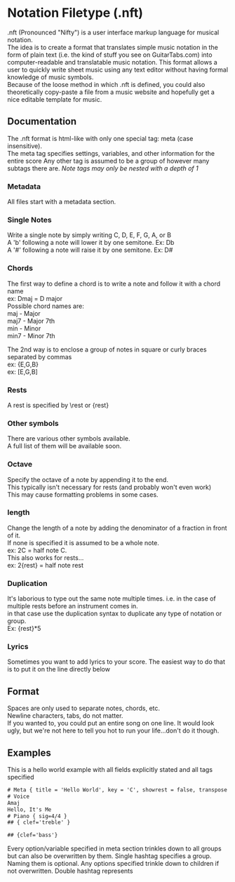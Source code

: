 # Notation Filetype (.nft)
.nft (Pronounced "Nifty") is a user interface markup language for musical notation.  
The idea is to create a format that translates simple music notation in the form of plain text (i.e. the kind of stuff you see on GuitarTabs.com) into computer-readable and translatable music notation.
This format allows a user to quickly write sheet music using any text editor without having formal knowledge of music symbols.  
Because of the loose method in which .nft is defined, you could also theoretically copy-paste a file from a music website and hopefully get a nice editable template for music.

## Documentation
The .nft format is html-like with only one special tag: meta (case insensitive).  
The meta tag specifies settings, variables, and other information for the entire score
Any other tag is assumed to be a group of however many subtags there are. *Note tags may only be nested with a depth of 1*  

### Metadata
All files start with a metadata section.  

### Single Notes
Write a single note by simply writing C, D, E, F, G, A, or B  
A 'b' following a note will lower it by one semitone. Ex: Db  
A '#' following a note will raise it by one semitone. Ex: D#  

### Chords  
The first way to define a chord is to write a note and follow it with a chord name  
ex: Dmaj = D major  
Possible chord names are:  
maj - Major  
maj7 - Major 7th  
min - Minor  
min7 - Minor 7th  

The 2nd way is to enclose a group of notes in square or curly braces separated by commas  
ex: {E,G,B}  
ex: [E,G,B]  

### Rests
A rest is specified by \rest or {rest}

### Other symbols
There are various other symbols available.  
A full list of them will be available soon.

### Octave
Specify the octave of a note by appending it to the end.  
This typically isn't necessary for rests (and probably won't even work)  
This may cause formatting problems in some cases.

### length
Change the length of a note by adding the denominator of a fraction in front of it.  
If none is specified it is assumed to be a whole note.  
ex: 2C = half note C.  
This also works for rests...  
ex: 2{rest} = half note rest

### Duplication
It's laborious to type out the same note multiple times. i.e. in the case of multiple rests before an instrument comes in.  
in that case use the duplication syntax to duplicate any type of notation or group.  
Ex: {rest}\*5

### Lyrics
Sometimes you want to add lyrics to your score. The easiest way to do that is to put it on the line directly below

## Format
Spaces are only used to separate notes, chords, etc.  
Newline characters, tabs, do not matter.  
If you wanted to, you could put an entire song on one line. It would look ugly, but we're not here to tell you hot to run your life...don't do it though.

## Examples
This is a hello world example with all fields explicitly stated and all tags specified
```html
# Meta { title = 'Hello World', key = 'C', showrest = false, transpose = 1 }
# Voice
Amaj
Hello, It's Me
# Piano { sig=4/4 }
## { clef='treble' }

## {clef='bass'}
```
Every option/variable specified in meta section trinkles down to all groups but can also be overwritten by them.
Single hashtag specifies a group. Naming them is optional. Any options specified trinkle down to children if not overwritten.
Double hashtag represents
